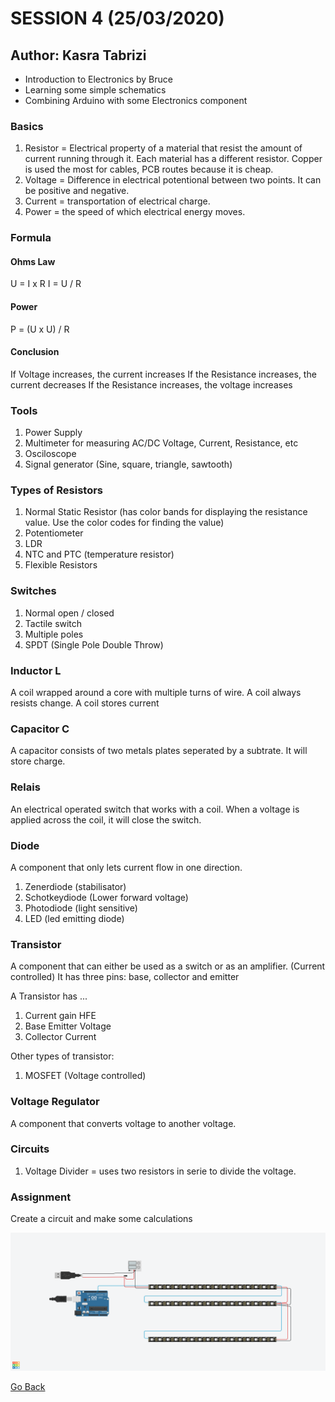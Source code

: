 # SESSION 4 (25/03/2020)
## Author: Kasra Tabrizi

- Introduction to Electronics by Bruce
- Learning some simple schematics
- Combining Arduino with some Electronics component

### Basics

1. Resistor = Electrical property of a material that resist the amount of current running through it.
   Each material has a different resistor. Copper is used the most for cables, PCB routes because it is cheap.
2. Voltage = Difference in electrical potentional between two points. It can be positive and negative.
3. Current = transportation of electrical charge.
4. Power = the speed of which electrical energy moves.

### Formula

#### Ohms Law

U = I x R 
I = U / R

#### Power

P = (U x U) / R

#### Conclusion

If Voltage increases, the current increases
If the Resistance increases, the current decreases
If the Resistance increases, the voltage increases

### Tools

1. Power Supply
2. Multimeter for measuring AC/DC Voltage, Current, Resistance, etc
3. Osciloscope
4. Signal generator (Sine, square, triangle, sawtooth)

### Types of Resistors

1. Normal Static Resistor (has color bands for displaying the resistance value. Use the color codes for finding the value)
2. Potentiometer
3. LDR
4. NTC and PTC (temperature resistor)
5. Flexible Resistors

### Switches

1. Normal open / closed
2. Tactile switch
3. Multiple poles
4. SPDT (Single Pole Double Throw)

### Inductor L

A coil wrapped around a core with multiple turns of wire.
A coil always resists change. A coil stores current

### Capacitor C
A capacitor consists of two metals plates seperated by a subtrate. It will store charge.

### Relais

An electrical operated switch that works with a coil. When a voltage is applied across the coil, it will close the switch.

### Diode

A component that only lets current flow in one direction.

1. Zenerdiode (stabilisator)
2. Schotkeydiode (Lower forward voltage)
3. Photodiode (light sensitive)
4. LED (led emitting diode)

### Transistor

A component that can either be used as a switch or as an amplifier. (Current controlled)
It has three pins: base, collector and emitter

A Transistor has ...

1. Current gain HFE
2. Base Emitter Voltage
3. Collector Current

Other types of transistor:

1. MOSFET (Voltage controlled)

### Voltage Regulator

A component that converts voltage to another voltage.

### Circuits

1. Voltage Divider = uses two resistors in serie to divide the voltage.

### Assignment 

Create a circuit and make some calculations

<p align="center">
    <img src="images/screenshot_project.png" width="900" alt="led matrix display">
</p>



[Go Back](../README.md)